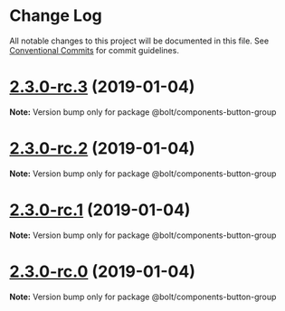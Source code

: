 # Change Log

All notable changes to this project will be documented in this file.
See [Conventional Commits](https://conventionalcommits.org) for commit guidelines.

# [2.3.0-rc.3](https://github.com/bolt-design-system/bolt/tree/master/packages/components/bolt-button-group/compare/v2.3.0-rc.2...v2.3.0-rc.3) (2019-01-04)

**Note:** Version bump only for package @bolt/components-button-group





# [2.3.0-rc.2](https://github.com/bolt-design-system/bolt/tree/master/packages/components/bolt-button-group/compare/v2.3.0-rc.1...v2.3.0-rc.2) (2019-01-04)

**Note:** Version bump only for package @bolt/components-button-group





# [2.3.0-rc.1](https://github.com/bolt-design-system/bolt/tree/master/packages/components/bolt-button-group/compare/vv2.3.0-rc.0...v2.3.0-rc.1) (2019-01-04)

**Note:** Version bump only for package @bolt/components-button-group





# [2.3.0-rc.0](https://github.com/bolt-design-system/bolt/tree/master/packages/components/bolt-button-group/compare/v2.2.1...v2.3.0-rc.0) (2019-01-04)

**Note:** Version bump only for package @bolt/components-button-group
